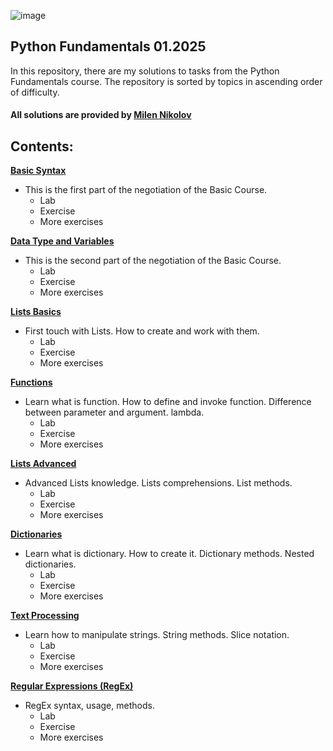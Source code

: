 

![image](https://github.com/user-attachments/assets/9808eb46-4165-407d-abaa-06c16564d71b)



## Python Fundamentals 01.2025
In this repository, there are my solutions to tasks from the Python Fundamentals course.
The repository is sorted by topics in ascending order of difficulty.

#### All solutions are provided by [Milen Nikolov](https://www.linkedin.com/in/milen-nikolov-62455034b/)

## Contents:

**[Basic Syntax](https://github.com/Milenski1987/Python-Fundamentals-Homework/tree/main/basic_syntax)**
* This is the first part of the negotiation of the Basic Course.
   - Lab
   - Exercise
   - More exercises
     
**[Data Type and Variables](https://github.com/Milenski1987/Python-Fundamentals-Homework/tree/main/data_types_and_variables)**
* This is the second part of the negotiation of the Basic Course.
   - Lab
   - Exercise
   - More exercises

**[Lists Basics](https://github.com/Milenski1987/Python-Fundamentals-Homework/tree/main/list_basics)**
* First touch with Lists. How to create and work with them.
   - Lab
   - Exercise
   - More exercises

**[Functions](https://github.com/Milenski1987/Python-Fundamentals-Homework/tree/main/functions)**
* Learn what is function. How to define and invoke function. Difference between parameter and argument. lambda.
   - Lab
   - Exercise
   - More exercises

**[Lists Advanced](https://github.com/Milenski1987/SoftUni-Python-Fundamentals-Course/tree/main/lists_advanced)**
* Advanced Lists knowledge. Lists comprehensions. List methods.
   - Lab
   - Exercise
   - More exercises

**[Dictionaries](https://github.com/Milenski1987/SoftUni-Python-Fundamentals-Course/tree/main/dictionaries)**
* Learn what is dictionary. How to create it. Dictionary methods. Nested dictionaries.
   - Lab
   - Exercise
   - More exercises

**[Text Processing](https://github.com/Milenski1987/SoftUni-Python-Fundamentals-Course/tree/main/text_processing)**
* Learn how to manipulate strings. String methods. Slice notation.
   - Lab
   - Exercise
   - More exercises
 
**[Regular Expressions (RegEx)](https://github.com/Milenski1987/SoftUni-Python-Fundamentals-Course/tree/main/regular_expressions)**
* RegEx syntax, usage, methods.
   - Lab
   - Exercise
   - More exercises

